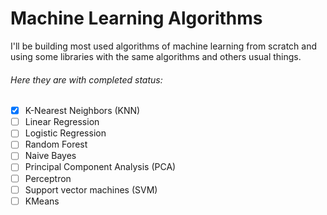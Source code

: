 # Machine Learning Algorithms

I'll be building most used algorithms of machine learning from scratch and using some libraries with the same algorithms and others usual things.

###### Here they are with completed status: 
- [x] K-Nearest Neighbors (KNN)
- [ ] Linear Regression
- [ ] Logistic Regression
- [ ] Random Forest 
- [ ] Naive Bayes
- [ ] Principal Component Analysis (PCA)
- [ ] Perceptron
- [ ] Support vector machines (SVM)
- [ ] KMeans
